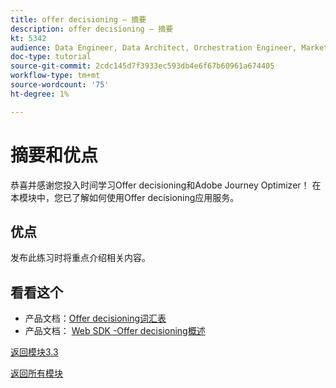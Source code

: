 ```yaml
---
title: offer decisioning — 摘要
description: offer decisioning — 摘要
kt: 5342
audience: Data Engineer, Data Architect, Orchestration Engineer, Marketer
doc-type: tutorial
source-git-commit: 2cdc145d7f3933ec593db4e6f67b60961a674405
workflow-type: tm+mt
source-wordcount: '75'
ht-degree: 1%

---
```


# 摘要和优点

恭喜并感谢您投入时间学习Offer decisioning和Adobe Journey Optimizer！
在本模块中，您已了解如何使用Offer decisioning应用服务。

## 优点

发布此练习时将重点介绍相关内容。

## 看看这个

- 产品文档：[Offer decisioning词汇表](https://experienceleague.adobe.com/docs/journey-optimizer/using/offer-decisioniong/get-started-decision/starting-offer-decisioning.html#glossary?lang=zh-Hans)
- 产品文档： [Web SDK -Offer decisioning概述](https://experienceleague.adobe.com/docs/experience-platform/edge/personalization/offer-decisioning/offer-decisioning-overview.html?lang=zh-Hans)

[返回模块3.3](./offer-decisioning.md)

[返回所有模块](../../../overview.md)
